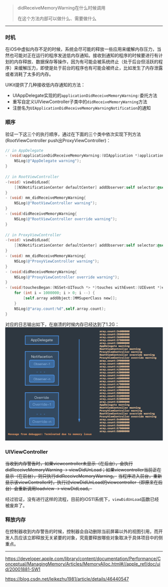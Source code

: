 > didReceiveMemoryWarning在什么时候调用
>
> 在这个方法内部可以做什么、需要做什么

---

### 时机

在iOS中虚拟内存不足的时候，系统会尽可能的释放一些应用来缓解内存压力，当然也可能对正在运行的程序发送低内存通知。接收到通知的程序的时候要进行有计划的内存释放、数据保存等操作，因为有可能会被系统终止（处于后台但活跃的程序）来缓解压力，即使是处于前台的程序也有可能会被终止，比如发生了内存泄露或者消耗了太多的内存。

UIKit提供了几种接收低内存通知的方法：

* UIAppDelegate实现的的`applicationDidReceiveMemoryWarning:`委托方法
* 重写自定义UIViewController子类中的`didReceiveMemoryWarning`方法
* 注册名为`UIApplicationDidReceiveMemoryWarningNotification`的通知




### 顺序

验证一下这三个的执行顺序，通过在下面的三个类中依次实现下列方法(RootViewController push出ProxyViewController)：

```objective-c
// in AppDelegate
- (void)applicationDidReceiveMemoryWarning:(UIApplication *)application{
    NSLog(@"AppDelegate warning");
}

// in RootViewController
-(void) viewDidLoad{
    [[NSNotificationCenter defaultCenter] addObserver:self selector:@selector(mm_didReceiveMemoryWarning) name:UIApplicationDidReceiveMemoryWarningNotification object:nil];
}
- (void) mm_didReceiveMemoryWarning{
    NSLog(@"RootViewController warning");
}
- (void)didReceiveMemoryWarning{
    NSLog(@"RootViewController override warning");
}

// in ProxyViewController
-(void) viewDidLoad{
    [[NSNotificationCenter defaultCenter] addObserver:self selector:@selector(mm_didReceiveMemoryWarning) name:UIApplicationDidReceiveMemoryWarningNotification object:nil];
}
- (void) mm_didReceiveMemoryWarning{
    NSLog(@"ProxyViewController warning");
}
- (void)didReceiveMemoryWarning{
    NSLog(@"ProxyViewController override warning");
}
- (void)touchesBegan:(NSSet<UITouch *> *)touches withEvent:(UIEvent *)event {
    for (int i = 1000000; i > 0; i --) {
        [self.array addObject:[MMSuperClass new]];
    }
    NSLog(@"aray.count:%d",self.array.count);
}
```

对应的日志输出如下，在崩溃的时候内存已经达到了1.2G：![](img/x21_log.png)



### UIViewController

~~当收到内存警告时，如果viewcontroller未显示（在后台），会执行didReceiveMemoryWarning -> viewDidUnLoad；如果viewcontroller当前正在显示（在前台），则只执行didReceiveMemoryWarning。~~ 
~~当程序进入前台，重新显示该viewController时，执行过viewDidUnLoad的viewcontroller（即原来在后台）会重新调用loadview -> viewDidLoad。~~

经过验证，没有进行这样的流程，目前的iOS11系统下，`viewDidUnLoad`函数已经被废弃了。



### 释放内存

在控制器收到内存警告的时候，控制器会自动删除当前屏幕以外的视图引用，而开发人员应该立即释放无关紧要的对象，究竟要释放哪些对象取决于具体项目中的侧重点。



----

https://developer.apple.com/library/content/documentation/Performance/Conceptual/ManagingMemory/Articles/MemoryAlloc.html#//apple_ref/doc/uid/20001881-SW1

https://blog.csdn.net/leikezhu1981/article/details/46440547